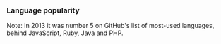 ### Language popularity

Note:
In 2013 it was number 5 on GitHub's list of most-used languages, behind JavaScript, Ruby, Java and PHP.